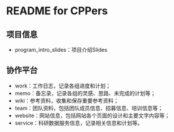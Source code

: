 # README for CPPers

## 项目信息

- program_intro_slides：项目介绍Slides


## 协作平台

- work：工作日志，记录各组进度和计划；
- memo：备忘录，记录各组的灵感、思路、未完成的计划等；
- wiki：参考资料，收集和保存重要参考资料；
- team：团队资料，包括团队成员信息、招募信息、培训信息等；
- website：网站信息，包括网站各个页面的设计和主要文字内容等；
- service：科研数据服务信息，记录相关信息和计划等。
